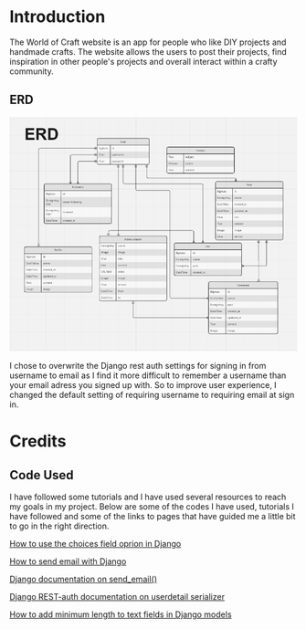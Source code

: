 # Introduction
The World of Craft website is an app for people who like DIY projects and handmade crafts. The website allows the users to post their projects, find inspiration in other people's projects and overall interact within a crafty community.

## ERD
![Entity Relationship Diagram](documentation/planning/erd-world-of-craft.png)

I chose to overwrite the Django rest auth settings for signing in from username to email as I find it more difficult to remember a username than your email adress you signed up with. So to improve user experience, I changed the default setting of requiring username to requiring email at sign in.

# Credits

## Code Used

I have followed some tutorials and I have used several resources to reach my goals in my project. Below are some of the codes I have used, tutorials I have followed and some of the links to pages that have guided me a little bit to go in the right direction.

[How to use the choices field oprion in Django](https://stackoverflow.com/questions/18676156/how-to-properly-use-the-choices-field-option-in-django)

[How to send email with Django](https://www.youtube.com/watch?v=xNqnHmXIuzU)

[Django documentation on send_email()](https://docs.djangoproject.com/en/5.0/topics/email/)

[Django REST-auth documentation on userdetail serializer](https://dj-rest-auth.readthedocs.io/en/latest/faq.html)

[How to add minimum length to text fields in Django models](https://stackoverflow.com/questions/15845116/how-to-set-min-length-for-models-textfield)